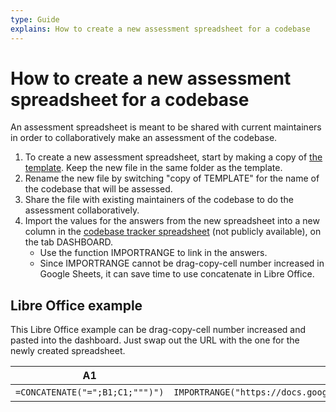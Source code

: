 ```yaml
---
type: Guide
explains: How to create a new assessment spreadsheet for a codebase
---
```


# How to create a new assessment spreadsheet for a codebase

An assessment spreadsheet is meant to be shared with current maintainers in order to collaboratively make an assessment of the codebase.

1. To create a new assessment spreadsheet, start by making a copy of [the template](https://docs.google.com/spreadsheets/d/1m9I_iqsmQpHsoFGhuIaZ6Cvwgv34Gq0k0-IvZCgkU8g/edit). Keep the new file in the same folder as the template.
2. Rename the new file by switching "copy of TEMPLATE" for the name of the codebase that will be assessed.
3. Share the file with existing maintainers of the codebase to do the assessment collaboratively.
4. Import the values for the answers from the new spreadsheet into a new column in the [codebase tracker spreadsheet](https://docs.google.com/spreadsheets/d/1wUrlZ73S-4BK3sGz87C28d0ReYELCCP4MZnKpB0UKqM/edit#gid=1451436268) (not publicly available), on the tab DASHBOARD.
    * Use the function IMPORTRANGE to link in the answers.
    * Since IMPORTRANGE cannot be drag-copy-cell number increased in Google Sheets, it can save time to use concatenate in Libre Office.

## Libre Office example

 This Libre Office example can be drag-copy-cell number increased and pasted into the dashboard. Just swap out the URL with the one for the newly created spreadsheet.

| A1 | B1 | C1 |
| -- | -- | -- |
| `=CONCATENATE("=";B1;C1;""")")` | `IMPORTRANGE("https://docs.google.com/spreadsheets/d/1R4cngGioU3u8gZDp_MdcHUeS234NOfqZxKGfLGiJGtw/edit","TEMPLATE!` | C3 |
